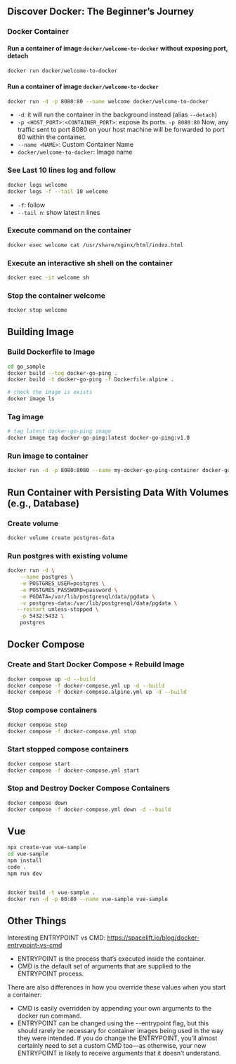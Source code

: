 ## Discover Docker: The Beginner’s Journey

### Docker Container

#### Run a container of image `docker/welcome-to-docker` without exposing port, detach

```sh
docker run docker/welcome-to-docker
```

#### Run a container of image `docker/welcome-to-docker`

```sh
docker run -d -p 8080:80 --name welcome docker/welcome-to-docker
```

- `-d`: it will run the container in the background instead (alias `--detach`)
- `-p <HOST_PORT>:<CONTAINER_PORT>`: expose its ports. `-p 8080:80` Now,
  any traffic sent to port 8080 on your host machine will be forwarded to port 80 within the container.
- `--name <NAME>`: Custom Container Name
- `docker/welcome-to-docker`: Image name

### See Last 10 lines log and follow

```sh
docker logs welcome
docker logs -f --tail 10 welcome
```

- `-f`: follow
- `--tail n`: show latest n lines

### Execute command on the container

```sh
docker exec welcome cat /usr/share/nginx/html/index.html
```

### Execute an interactive sh shell on the container

```sh
docker exec -it welcome sh
```

### Stop the container welcome

```sh
docker stop welcome
```

## Building Image

### Build Dockerfile to Image

```sh
cd go_sample
docker build --tag docker-go-ping .
docker build -t docker-go-ping -f Dockerfile.alpine .

# check the image is exists
docker image ls
```

### Tag image

```sh
# tag latest docker-go-ping image
docker image tag docker-go-ping:latest docker-go-ping:v1.0
```

### Run image to container

```sh
docker run -d -p 8080:8080 --name my-docker-go-ping-container docker-go-ping
```

## Run Container with Persisting Data With Volumes (e.g., Database)

### Create volume

```sh
docker volume create postgres-data
```

### Run postgres with existing volume

```sh
docker run -d \
    --name postgres \
    -e POSTGRES_USER=postgres \
    -e POSTGRES_PASSWORD=password \
    -e PGDATA=/var/lib/postgresql/data/pgdata \
    -v postgres-data:/var/lib/postgresql/data/pgdata \
   --restart unless-stopped \
    -p 5432:5432 \
    postgres
```

## Docker Compose

### Create and Start Docker Compose + Rebuild Image

```sh
docker compose up -d --build
docker compose -f docker-compose.yml up -d --build
docker compose -f docker-compose.alpine.yml up -d --build
```

### Stop compose containers

```sh
docker compose stop
docker compose -f docker-compose.yml stop
```

### Start stopped compose containers

```sh
docker compose start
docker compose -f docker-compose.yml start
```

### Stop and Destroy Docker Compose Containers

```sh
docker compose down
docker compose -f docker-compose.yml down -d --build
```

## Vue

```sh
npx create-vue vue-sample
cd vue-sample
npm install
code .
npm run dev


docker build -t vue-sample .
docker run -d -p 80:80 --name vue-sample vue-sample
```

## Other Things

Interesting ENTRYPOINT vs CMD: https://spacelift.io/blog/docker-entrypoint-vs-cmd

- ENTRYPOINT is the process that’s executed inside the container.
- CMD is the default set of arguments that are supplied to the ENTRYPOINT process.

There are also differences in how you override these values when you start a container:

- CMD is easily overridden by appending your own arguments to the docker run command.
- ENTRYPOINT can be changed using the --entrypoint flag, but this should rarely be necessary for container images being used in the way they were intended. If you do change the ENTRYPOINT, you’ll almost certainly need to set a custom CMD too—as otherwise, your new ENTRYPOINT is likely to receive arguments that it doesn’t understand.
